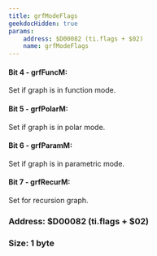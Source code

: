 ```yaml
---
title: grfModeFlags
geekdocHidden: true
params:
    address: $D00082 (ti.flags + $02)
    name: grfModeFlags
---
```


#### Bit 4 - grfFuncM:
Set if graph is in function mode.

#### Bit 5 - grfPolarM:
Set if graph is in polar mode.

#### Bit 6 - grfParamM:
Set if graph is in parametric mode.

#### Bit 7 - grfRecurM:
Set for recursion graph.

### Address: $D00082 (ti.flags + $02)

### Size: 1 byte
